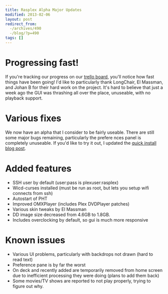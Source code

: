 ```yaml
---
title: Rasplex Alpha Major Updates
modified: 2013-02-06
layout: post
redirect_from:
  -/archives/490
  -/blog/?p=490
tags: []
---
```



Progressing fast!
=================

If you're tracking our progress on our [trello board](https://trello.com/board/plex-on-raspberry-pi/510c4d34e1d17df66c00092a), you'll notice how fast things have been going! I'd like to particularly thank LongChair, El Massman, and Johan B for their hard work on the project. It's hard to believe that just a week ago the GUI was thrashing all over the place, unuseable, with no playback support.

Various fixes
=============

We now have an alpha that I consider to be fairly useable. There are still some major bugs remaining, particularly the prefere nces panel is completely unuseable. If you'd like to try it out, I updated the [quick install blog post](http://blog.srvthe.net/archives/474).

Added features
==============

-   SSH user by default (user:pass is plexuser:rasplex)
-   Wicd-curses installed (must be run as root, but lets you setup wifi connects from ssh)
-   Autostart of PHT
-   Improved OMXPlayer (includes Plex DVDPlayer patches)
-   Various skin tweaks by El Massman
-   DD image size decreased from 4.6GB to 1.8GB.
-   Includes overclocking by default, so gui is much more responsive

Known issues
============

-   Various UI problems, particularly with backdrops not drawn (hard to read text)
-   Preference pane is by far the worst
-   On deck and recently added are temporarily removed from home screen due to inefficient processing they were doing (plans to add them back)
-   Some movies/TV shows are reported to not play properly, trying to figure out why.

